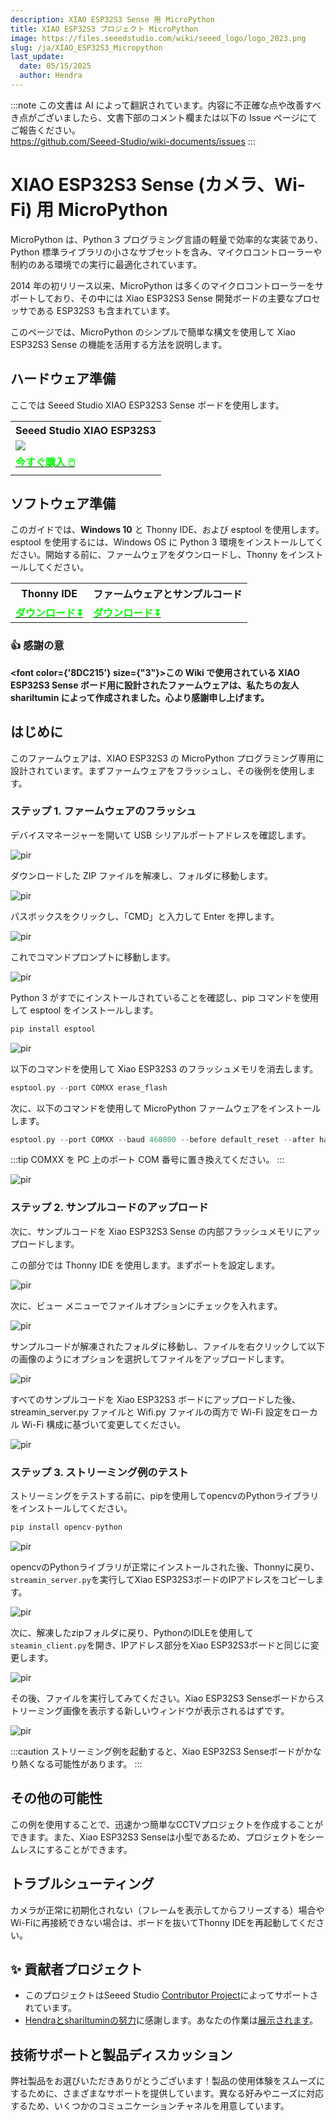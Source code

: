 ```yaml
---
description: XIAO ESP32S3 Sense 用 MicroPython
title: XIAO ESP32S3 プロジェクト MicroPython
image: https://files.seeedstudio.com/wiki/seeed_logo/logo_2023.png
slug: /ja/XIAO_ESP32S3_Micropython
last_update:
  date: 05/15/2025
  author: Hendra
---
```

:::note
この文書は AI によって翻訳されています。内容に不正確な点や改善すべき点がございましたら、文書下部のコメント欄または以下の Issue ページにてご報告ください。  
https://github.com/Seeed-Studio/wiki-documents/issues
:::

# XIAO ESP32S3 Sense (カメラ、Wi-Fi) 用 MicroPython

MicroPython は、Python 3 プログラミング言語の軽量で効率的な実装であり、Python 標準ライブラリの小さなサブセットを含み、マイクロコントローラーや制約のある環境での実行に最適化されています。

2014 年の初リリース以来、MicroPython は多くのマイクロコントローラーをサポートしており、その中には Xiao ESP32S3 Sense 開発ボードの主要なプロセッサである ESP32S3 も含まれています。

このページでは、MicroPython のシンプルで簡単な構文を使用して Xiao ESP32S3 Sense の機能を活用する方法を説明します。

## ハードウェア準備

ここでは Seeed Studio XIAO ESP32S3 Sense ボードを使用します。

<div class="table-center">
  <table align="center">
    <tr>
        <th>Seeed Studio XIAO ESP32S3</th>
    </tr>
    <tr>
        <td><div style={{textAlign:'center'}}><img src="https://files.seeedstudio.com/wiki/SeeedStudio-XIAO-ESP32S3/img/xiaoesp32s3sense.jpg" style={{width:250, height:'auto'}}/></div></td>
    </tr>
      <tr>
        <td><div class="get_one_now_container" style={{textAlign: 'center'}}>
          <a class="get_one_now_item" href="https://www.seeedstudio.com/XIAO-ESP32S3-Sense-p-5639.html" target="_blank" rel="noopener noreferrer">
              <strong><span><font color={'FFFFFF'} size={"4"}> 今すぐ購入 🖱️</font></span></strong>
          </a>
      </div></td>
    </tr>
  </table>
</div>

## ソフトウェア準備

このガイドでは、**Windows 10** と Thonny IDE、および esptool を使用します。esptool を使用するには、Windows OS に Python 3 環境をインストールしてください。開始する前に、ファームウェアをダウンロードし、Thonny をインストールしてください。

<div class="table-center">
  <table align="center">
    <tr>
        <th>Thonny IDE</th>
        <th>ファームウェアとサンプルコード</th>
    </tr>
      <tr>
        <td><div class="get_one_now_container" style={{textAlign: 'center'}}>
          <a class="get_one_now_item" href="https://thonny.org/" target="_blank" rel="noopener noreferrer">
              <strong><span><font color={'FFFFFF'} size={"4"}> ダウンロード ⏬</font></span></strong>
          </a>
      </div></td>
        <td><div class="get_one_now_container" style={{textAlign: 'center'}}>
          <a class="get_one_now_item" href="https://files.seeedstudio.com/wiki/wiki-ranger/Contributions/S3-MicroPy/XIAO_ESP32S3_Micropython.zip" target="_blank" rel="noopener noreferrer">
              <strong><span><font color={'FFFFFF'} size={"4"}> ダウンロード ⏬</font></span></strong>
          </a>
      </div></td>
    </tr>
  </table>
</div>

### 👍 感謝の意

<strong><font color={'8DC215'} size={"3"}>この Wiki で使用されている XIAO ESP32S3 Sense ボード用に設計されたファームウェアは、私たちの友人 shariltumin によって作成されました。心より感謝申し上げます。</font></strong>

## はじめに

このファームウェアは、XIAO ESP32S3 の MicroPython プログラミング専用に設計されています。まずファームウェアをフラッシュし、その後例を使用します。

### ステップ 1. ファームウェアのフラッシュ

デバイスマネージャーを開いて USB シリアルポートアドレスを確認します。

<p style={{textAlign: 'center'}}><img src="https://files.seeedstudio.com/wiki/wiki-ranger/Contributions/S3-MicroPy/device_manager.jpg" alt="pir" width={600} height="auto" /></p>

ダウンロードした ZIP ファイルを解凍し、フォルダに移動します。

<p style={{textAlign: 'center'}}><img src="https://files.seeedstudio.com/wiki/wiki-ranger/Contributions/S3-MicroPy/firmware%20folder.jpg" alt="pir" width={600} height="auto" /></p>

パスボックスをクリックし、「CMD」と入力して Enter を押します。

<p style={{textAlign: 'center'}}><img src="https://files.seeedstudio.com/wiki/wiki-ranger/Contributions/S3-MicroPy/cmd_on_folder.jpg" alt="pir" width={600} height="auto" /></p>

これでコマンドプロンプトに移動します。

<p style={{textAlign: 'center'}}><img src="https://files.seeedstudio.com/wiki/wiki-ranger/Contributions/S3-MicroPy/on_cmd.jpg" alt="pir" width={600} height="auto" /></p>

Python 3 がすでにインストールされていることを確認し、pip コマンドを使用して esptool をインストールします。
```cpp
pip install esptool
```

<p style={{textAlign: 'center'}}><img src="https://files.seeedstudio.com/wiki/wiki-ranger/Contributions/S3-MicroPy/esptool_install.jpg" alt="pir" width={600} height="auto" /></p>

以下のコマンドを使用して Xiao ESP32S3 のフラッシュメモリを消去します。

```cpp
esptool.py --port COMXX erase_flash
```

次に、以下のコマンドを使用して MicroPython ファームウェアをインストールします。
```cpp
esptool.py --port COMXX --baud 460800 --before default_reset --after hard_reset --chip esp32s3  write_flash --flash_mode dio --flash_size detect --flash_freq 80m 0x0 firmware.bin 
```

:::tip
COMXX を PC 上のポート COM 番号に置き換えてください。
:::

<p style={{textAlign: 'center'}}><img src="https://files.seeedstudio.com/wiki/wiki-ranger/Contributions/S3-MicroPy/device_manager.jpg" alt="pir" width={600} height="auto" /></p>

### ステップ 2. サンプルコードのアップロード

次に、サンプルコードを Xiao ESP32S3 Sense の内部フラッシュメモリにアップロードします。

この部分では Thonny IDE を使用します。まずポートを設定します。

<p style={{textAlign: 'center'}}><img src="https://files.seeedstudio.com/wiki/wiki-ranger/Contributions/S3-MicroPy/configure_port_thonny.png" alt="pir" width={600} height="auto" /></p>

次に、ビュー メニューでファイルオプションにチェックを入れます。

<p style={{textAlign: 'center'}}><img src="https://files.seeedstudio.com/wiki/wiki-ranger/Contributions/S3-MicroPy/check_the_files.png" alt="pir" width={600} height="auto" /></p>

サンプルコードが解凍されたフォルダに移動し、ファイルを右クリックして以下の画像のようにオプションを選択してファイルをアップロードします。

<p style={{textAlign: 'center'}}><img src="https://files.seeedstudio.com/wiki/wiki-ranger/Contributions/S3-MicroPy/upload_the_file.png" alt="pir" width={600} height="auto" /></p>

すべてのサンプルコードを Xiao ESP32S3 ボードにアップロードした後、streamin_server.py ファイルと Wifi.py ファイルの両方で Wi-Fi 設定をローカル Wi-Fi 構成に基づいて変更してください。

<p style={{textAlign: 'center'}}><img src="https://files.seeedstudio.com/wiki/wiki-ranger/Contributions/S3-MicroPy/wifi_configuration.png" alt="pir" width={600} height="auto" /></p>


### ステップ 3. ストリーミング例のテスト

ストリーミングをテストする前に、pipを使用してopencvのPythonライブラリをインストールしてください。

```cpp
pip install opencv-python
```

<p style={{textAlign: 'center'}}><img src="https://files.seeedstudio.com/wiki/wiki-ranger/Contributions/S3-MicroPy/install_opencv.png" alt="pir" width={600} height="auto" /></p>

opencvのPythonライブラリが正常にインストールされた後、Thonnyに戻り、`streamin_server.py`を実行してXiao ESP32S3ボードのIPアドレスをコピーします。

<p style={{textAlign: 'center'}}><img src="https://files.seeedstudio.com/wiki/wiki-ranger/Contributions/S3-MicroPy/run_the_script.png" alt="pir" width={600} height="auto" /></p>

次に、解凍したzipフォルダに戻り、PythonのIDLEを使用して`steamin_client.py`を開き、IPアドレス部分をXiao ESP32S3ボードと同じに変更します。

<p style={{textAlign: 'center'}}><img src="https://files.seeedstudio.com/wiki/wiki-ranger/Contributions/S3-MicroPy/change_ip.png" alt="pir" width={600} height="auto" /></p>

その後、ファイルを実行してみてください。Xiao ESP32S3 Senseボードからストリーミング画像を表示する新しいウィンドウが表示されるはずです。

<p style={{textAlign: 'center'}}><img src="https://files.seeedstudio.com/wiki/wiki-ranger/Contributions/S3-MicroPy/run_the_client.jpeg" alt="pir" width={600} height="auto" /></p>

:::caution
ストリーミング例を起動すると、Xiao ESP32S3 Senseボードがかなり熱くなる可能性があります。
:::

## その他の可能性

この例を使用することで、迅速かつ簡単なCCTVプロジェクトを作成することができます。また、Xiao ESP32S3 Senseは小型であるため、プロジェクトをシームレスにすることができます。

## トラブルシューティング

カメラが正常に初期化されない（フレームを表示してからフリーズする）場合やWi-Fiに再接続できない場合は、ボードを抜いてThonny IDEを再起動してください。

## ✨ 貢献者プロジェクト

- このプロジェクトはSeeed Studio [Contributor Project](https://github.com/orgs/Seeed-Studio/projects/6/views/1?pane=issue&itemId=30957479)によってサポートされています。
- [Hendraとshariltuminの努力](https://github.com/orgs/Seeed-Studio/projects/6/views/1?pane=issue&itemId=35979545)に感謝します。あなたの作業は[展示されます](https://wiki.seeedstudio.com/ja/Honorary-Contributors/)。

## 技術サポートと製品ディスカッション

弊社製品をお選びいただきありがとうございます！製品の使用体験をスムーズにするために、さまざまなサポートを提供しています。異なる好みやニーズに対応するため、いくつかのコミュニケーションチャネルを用意しています。

<div class="button_tech_support_container">
<a href="https://forum.seeedstudio.com/" class="button_forum"></a> 
<a href="https://www.seeedstudio.com/contacts" class="button_email"></a>
</div>

<div class="button_tech_support_container">
<a href="https://discord.gg/eWkprNDMU7" class="button_discord"></a> 
<a href="https://github.com/Seeed-Studio/wiki-documents/discussions/69" class="button_discussion"></a>
</div>